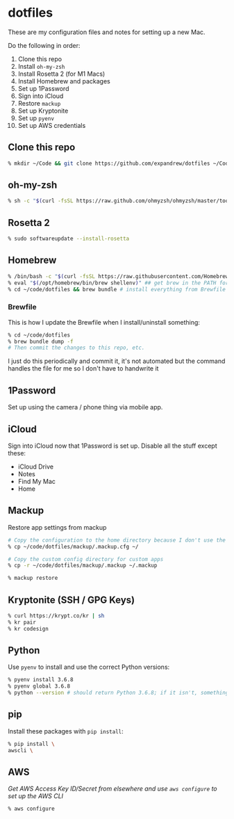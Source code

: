 # dotfiles

These are my configuration files and notes for setting up a new Mac.

Do the following in order:

1. Clone this repo
1. Install `oh-my-zsh`
1. Install Rosetta 2 (for M1 Macs)
1. Install Homebrew and packages
1. Set up 1Password
1. Sign into iCloud
1. Restore `mackup`
1. Set up Kryptonite
1. Set up `pyenv`
1. Set up AWS credentials

## Clone this repo

```zsh
% mkdir ~/Code && git clone https://github.com/expandrew/dotfiles ~/Code/dotfiles
```

## oh-my-zsh

```zsh
% sh -c "$(curl -fsSL https://raw.github.com/ohmyzsh/ohmyzsh/master/tools/install.sh)"
```

## Rosetta 2

```zsh
% sudo softwareupdate --install-rosetta
```

## Homebrew

```zsh
% /bin/bash -c "$(curl -fsSL https://raw.githubusercontent.com/Homebrew/install/master/install.sh)"
% eval "$(/opt/homebrew/bin/brew shellenv)" ## get brew in the PATH for now (will be actually added when Mackup is restored)
% cd ~/code/dotfiles && brew bundle # install everything from Brewfile
```

### Brewfile

This is how I update the Brewfile when I install/uninstall something:

```zsh
% cd ~/code/dotfiles
% brew bundle dump -f
# Then commit the changes to this repo, etc.
```

I just do this periodically and commit it, it's not automated but the command handles the file for me so I don't have to handwrite it

## 1Password

Set up using the camera / phone thing via mobile app.

## iCloud

Sign into iCloud now that 1Password is set up. Disable all the stuff except these:

- iCloud Drive
- Notes
- Find My Mac
- Home

## Mackup

Restore app settings from mackup

```zsh
# Copy the configuration to the home directory because I don't use the default
% cp ~/code/dotfiles/mackup/.mackup.cfg ~/

# Copy the custom config directory for custom apps
% cp -r ~/code/dotfiles/mackup/.mackup ~/.mackup

% mackup restore
```

## Kryptonite (SSH / GPG Keys)

```zsh
% curl https://krypt.co/kr | sh
% kr pair
% kr codesign
```

## Python

Use `pyenv` to install and use the correct Python versions:

```zsh
% pyenv install 3.6.8
% pyenv global 3.6.8
% python --version # should return Python 3.6.8; if it isn't, something is wrong
```

## pip

Install these packages with `pip install`:

```zsh
% pip install \
awscli \
```

## AWS

_Get AWS Access Key ID/Secret from elsewhere and use `aws configure` to set up the AWS CLI_

```zsh
% aws configure
```
